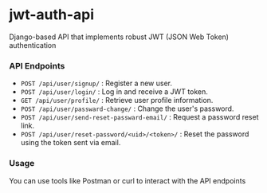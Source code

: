 # jwt-auth-api
Django-based API that implements robust JWT (JSON Web Token) authentication

### API Endpoints
+ `POST /api/user/signup/` : Register a new user.
+ `POST /api/user/login/` : Log in and receive a JWT token.
+ `GET /api/user/profile/` : Retrieve user profile information.
+ `POST /api/user/passward-change/` : Change the user's password.
+  `POST /api/user/send-reset-passward-email/` : Request a password reset link.
+  `POST /api/user/reset-password/<uid>/<token>/` : Reset the password using the token sent via email.

### Usage
You can use tools like Postman or curl to interact with the API endpoints
